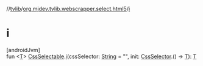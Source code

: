 //[tvlib](../../index.md)/[org.mjdev.tvlib.webscrapper.select.html5](index.md)/[i](i.md)

# i

[androidJvm]\
fun &lt;[T](i.md)&gt; [CssSelectable](../org.mjdev.tvlib.webscrapper.select/-css-selectable/index.md).[i](i.md)(cssSelector: [String](https://kotlinlang.org/api/latest/jvm/stdlib/kotlin/-string/index.html) = &quot;&quot;, init: [CssSelector](../org.mjdev.tvlib.webscrapper.select/-css-selector/index.md).() -&gt; [T](i.md)): [T](i.md)
